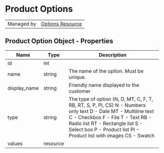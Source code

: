 # Product Options

|||
|---|---|
| Managed by | [Options Resource](/api/stores/v2/options)

## Product Option Object - Properties

| Name | Type | Description |
| --- | --- | --- |
| id | int |
| name | string | The name of the option. Must be unique. |
| display_name | string | Friendly name displayed to the customer |
| type | string | The type of option (N, D, MT, C, F, T, RB, RT, S, P, PI, CS) N - Numbers only text D - Date MT - Multiline text C - Checkbox F - File T - Text RB - Radio list RT - Rectangle list S - Select box P - Product list PI - Product list with images CS - Swatch |
| values | resource |
